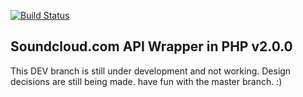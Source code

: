 [![Build Status](https://travis-ci.org/njasm/soundcloud.svg?branch=dev)](https://travis-ci.org/njasm/soundcloud)
## Soundcloud.com API Wrapper in PHP v2.0.0
This DEV branch is still under development and not working.
Design decisions are still being made. have fun with the master branch. :)
